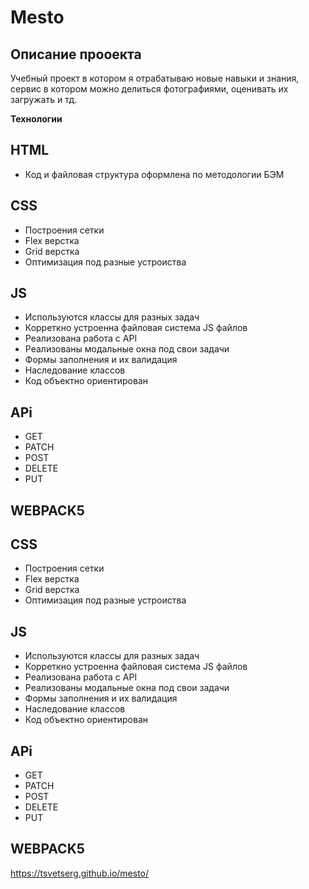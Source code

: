# Mesto

## Описание прооекта

Учебный проект в котором я отрабатываю новые навыки и знания, сервис в котором можно делиться фотографиями, оценивать их загружать и тд.

**Технологии**

## HTML

- Код и файловая структура оформлена по методологии БЭМ

## CSS

- Построения сетки
- Flex верстка
- Grid верстка
- Оптимизация под разные устроиства

## JS

- Используются классы для разных задач
- Корреткно устроенна файловая система JS файлов
- Реализована работа с API
- Реализованы модальные окна под свои задачи
- Формы заполнения и их валидация
- Наследование классов
- Код объектно ориентирован

## APi

- GET
- PATCH
- POST
- DELETE
- PUT

## WEBPACK5

## CSS

- Построения сетки
- Flex верстка
- Grid верстка
- Оптимизация под разные устроиства

## JS

- Используются классы для разных задач
- Корреткно устроенна файловая система JS файлов
- Реализована работа с API
- Реализованы модальные окна под свои задачи
- Формы заполнения и их валидация
- Наследование классов
- Код объектно ориентирован

## APi

- GET
- PATCH
- POST
- DELETE
- PUT

## WEBPACK5

https://tsvetserg.github.io/mesto/
